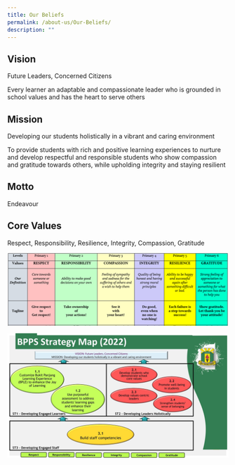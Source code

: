 ```yaml
---
title: Our Beliefs
permalink: /about-us/Our-Beliefs/
description: ""
---
```

Vision
------

Future Leaders, Concerned Citizens

Every learner an adaptable and compassionate leader who is grounded in school values and has the heart to serve others

Mission
-------

Developing our students holistically in a vibrant and caring environment

To provide students with rich and positive learning experiences to nurture and develop respectful and responsible students who show compassion and gratitude towards others, while upholding integrity and staying resilient

  

Motto
-----

Endeavour

  

Core Values
-----------

Respect, Responsibility, Resilience, Integrity, Compassion, Gratitude

![](/images/Core%20Values.png)

![](/images/Our%20beliefs%20place%20image%20at%20bottom%20of%20webpage%20Final.jpg)